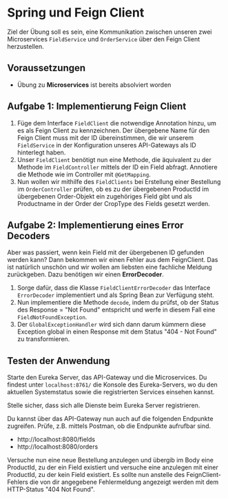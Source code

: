 # Spring und Feign Client

Ziel der Übung soll es sein, eine Kommunikation zwischen unseren zwei Microservices `FieldService` und `OrderService`
über den Feign Client herzustellen.

## Voraussetzungen

- Übung zu **Microservices** ist bereits absolviert worden

## Aufgabe 1: Implementierung Feign Client

1. Füge dem Interface `FieldClient` die notwendige Annotation hinzu, um es als Feign Client zu kennzeichnen. Der
   übergebene Name für den Feign Client muss mit der ID übereinstimmen, die wir unserem `FieldService` in der
   Konfiguration unseres API-Gateways als ID hinterlegt haben.
2. Unser `FieldClient` benötigt nun eine Methode, die äquivalent zu der Methode im `FieldController` mittels der ID ein
   Field abfragt. Annotiere die Methode wie im Controller mit `@GetMapping`.
3. Nun wollen wir mithilfe des `FieldClients` bei Erstellung einer Bestellung im `OrderController` prüfen, ob es zu der
   übergebenen ProductId im übergebenen Order-Objekt ein zugehöriges Field gibt und als Productname in der Order der
   CropType des Fields gesetzt werden.

## Aufgabe 2: Implementierung eines Error Decoders

Aber was passiert, wenn kein Field mit der übergebenen ID gefunden werden kann? Dann bekommen wir einen Fehler aus
dem FeignClient. Das ist natürlich unschön und wir wollen am liebsten eine fachliche Meldung zurückgeben. Dazu
benötigen wir einen **ErrorDecoder**.

1. Sorge dafür, dass die Klasse `FieldClientErrorDecoder` das Interface `ErrorDecoder` implementiert und als Spring Bean
   zur Verfügung steht.
2. Nun implementiere die Methode `decode`, indem du prüfst, ob der Status des Response = "Not Found" entspricht und
   werfe
   in diesem Fall eine `FieldNotFoundException`.
3. Der `GlobalExceptionHandler` wird sich dann darum kümmern diese Exception global in einen Response mit dem Status
   "404 - Not Found" zu transformieren.

## Testen der Anwendung

Starte den Eureka Server, das API-Gateway und die Microservices.
Du findest unter `localhost:8761/` die Konsole des Eureka-Servers, wo du den aktuellen Systemstatus sowie die
registrierten Services einsehen kannst.

Stelle sicher, dass sich alle Dienste beim Eureka Server registrieren.

Du kannst über das API-Gateway nun auch auf die folgenden Endpunkte zugreifen. Prüfe, z.B. mittels Postman, ob die
Endpunkte aufrufbar sind.

- http://localhost:8080/fields
- http://localhost:8080/orders

Versuche nun eine neue Bestellung anzulegen und übergib im Body eine ProductId, zu der ein Field existiert und versuche
eine anzulegen mit einer ProductId, zu der kein Field existiert. Es sollte nun anstelle des FeignClient-Fehlers die von
dir angegebene Fehlermeldung angezeigt werden mit dem HTTP-Status "404 Not Found".